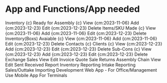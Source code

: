 # App and Functions/App needed

Inventory {c}
    Ready for Assembly {c}
        View {cm:2023-11-06}
        Add {cm:2023-12-23}
        Edit {cm:2023-12-23}
        Delete
    Items/SKU Made {c}
        View {cm:2023-11-06}
        Add {cm:2023-11-06}
        Edit {cm:2023-12-23}
        Delete
    Inventory(Boxs) Avaiable {c}
        View {cm:2023-11-06}
        Add {cm:2023-11-06}
        Edit {cm:2023-12-23}
        Delete
Contacts {c}
    Clients {c}
        View {cm:2023-12-23}
        Add {cm:2023-12-23}
        Edit {cm:2023-12-23}
        Delete
    Sub-Cons {c}
        View {cm:2023-12-23}
        Add {cm:2023-12-23}
        Edit {cm:2023-12-23}
        Delete
Exchange
    Sales
        View
        Edit
        Invoice
        Quote
        Sale
        Returns
    Assembly Chain
        View
        Edit
        Sent
        Received
Report
    Inventory Reporting
        Intake Reporting
        Sales/Outtake Importing
Development
    Web App - For Office/Management Use
    Mobile App For Terminals